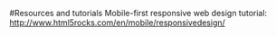 #Resources and tutorials
Mobile-first responsive web design tutorial: http://www.html5rocks.com/en/mobile/responsivedesign/

